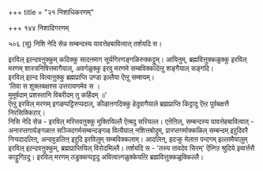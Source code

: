 +++
title = "२१ निशाधिकरणम्"

+++
१४४ निशादिगरणम्  
  
५०६ (सू) निशि नेदि सेन्न सम्बन्दस्य यावत्तेहबावित्वात् तर्शयदि स।  
  
इरविल् इऱन्दवऩुक्कुम् कदिक्कु सादऩमाग सूर्यगिरणङ्गळिरुक्कट्टुम्। आयिऩुम्, ब्रह्मवित्तुक्कळुक्कु इरविल् मरणम् शास्त्रनिषित्तमागैयाल्, अवर्गळुक्कु इरवु मरणमे सम्बविक्कादॆऩ्ऱु शङ्गैयाल् सङ्गदि।  
इरविल् इऱन्द वित्वाऩुक्कु ब्रह्मप्राप्ति उण्डा इल्लैया ऎऩ्ऱु सम्शयम्।  
'तिवा स शुक्लबक्षश्स उत्तरायणमेव स ।   
मुमूर्षदाम् प्रशस्तानि विबरीदम् तु कर्हिदम् ॥'  
ऎऩ्ऱु इरविल् मरणम् इगऴप्पट्टिरुप्पदाल्, कीऴाऩगदिक्कु हेदुवागैयाले ब्रह्मप्राप्ति किट्टादु ऎऩ्ऱ पूर्वबक्षत्तै निरसिक्किऱार्।  
निसि नेदि सेन्न - इरविल् मरित्तवऩुक्कु मुक्तियिल्लै ऎऩ्बदु सरियल्ल। एऩॆऩिल्, सम्बन्दस्य यावत्तेहबावित्वात् - अनारप्तगार्यङ्गळाऩ सञ्जिदगर्मसम्बन्दङ्गळ् वित्यैयाल् नशित्तबोदुम्, प्रारप्तगर्माक्कळिल् सम्बन्दम् इऱुदिवरै निऱ्पदादलिऩ्, अन्दवुडलिऩ् इऱुदि इरविलुम् सम्बविक्कलाम्। आदलिऩ्, इदऱ्कु मेलाऩ पन्दगम् इल्लामैयालुम् इरविल् इऱन्दवऩुक्कुम्, ब्रह्मप्राप्तियिल् विरोदमिल्लै। तर्शयदि स - 'तस्य तावदेव सिरम्' ऎऩ्गिऱ श्रुदिये इव्वर्त्तत्तै काट्टुगिऱदु। इरविल् मरणम् तडुक्कप्पट्टदु अवित्वाऩ्गळुक्केयऩ्ऱि ब्रह्मवित्तुक्कळुक्किल्लै।

